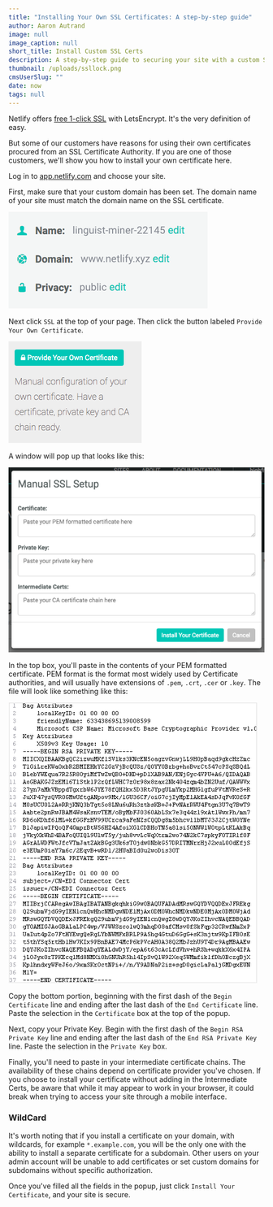 ```yaml
---
title: "Installing Your Own SSL Certificates: A step-by-step guide"
author: Aaron Autrand
image: null
image_caption: null
short_title: Install Custom SSL Certs
description: A step-by-step guide to securing your site with a custom SSL certificate.
thumbnail: /uploads/ssllock.png
cmsUserSlug: ""
date: now
tags: null
---
```


Netlify offers [free 1-click SSL](https://www.youtube.com/watch?v=k-9T0FYd-QU) with LetsEncrypt. It's the very definition of easy.

But some of our customers have reasons for using their own certificates procured from an SSL Certificate Authority. If you are one of those customers, we'll show you how to install your own certificate here.

<!--excerpt-->

Log in to [app.netlify.com](https://app.netlify.com) and choose your site.

First, make sure that your custom domain has been set. The domain name of your site must match the domain name on the SSL certificate.

![ssldomain.png](/uploads/ssldomain.png)

Next click `SSL` at the top of your page. Then click the button labeled `Provide Your Own Certificate`.

![sslprovidebutton.png](/uploads/sslprovidebutton.png)

A window will pop up that looks like this:

![sslmanual.png](/uploads/sslmanual.png)

In the top box, you'll paste in the contents of your PEM formatted certificate. PEM format is the format most widely used by Certificate authorities, and will usually have extensions of `.pem`, `.crt`, `.cer` or `.key`. The file will look like something like this:

![PEM Certificate Example](/uploads/illust_pemfile.gif)

Copy the bottom portion, beginning with the first dash of the `Begin Certificate` line and ending after the last dash of the `End Certificate` line. Paste the selection in the `Certificate` box at the top of the popup.

Next, copy your Private Key. Begin with the first dash of the `Begin RSA Private Key` line and ending after the last dash of the `End RSA Private Key` line. Paste the selection in the `Private Key` box.

Finally, you'll need to paste in your intermediate certificate chains. The availability of these chains depend on certificate provider you've chosen. If you choose to install your certificate without adding in the Intermediate Certs, be aware that while it may appear to work in your browser, it could break when trying to access your site through a mobile interface.

### **WildCard**

It's worth noting that if you install a certificate on your domain, with wildcards, for example `*.example.com`, you will be the only one with the ability to install a separate certificate for a subdomain. Other users on your admin account will be unable to add certificates or set custom domains for subdomains without specific authorization.


Once you've filled all the fields in the popup, just click `Install Your Certificate`, and your site is secure.